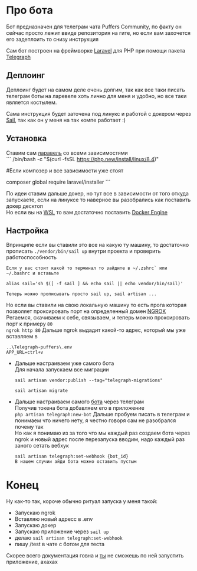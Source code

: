 # Про бота

Бот предназначен для телеграм чата Puffers Community, по факту он сейчас просто лежит ввиде репозитория на гите, но если вам захочется его задеплоить то снизу инструкция

Сам бот построен на фреймворке [Laravel](https://laravel.com/) для PHP при помощи пакета [Telegraph](https://github.com/defstudio/telegraph)

## Деплоинг

Деплоинг будет на самом деле очень долгим, так как все таки писать телеграм боты на ларевеле хоть лично для меня и удобно, но все таки является костылем.

Сама инструкция будет заточена под линукс и работой с докером через [Sail](https://laravel.com/docs/12.x/sail), так как он у меня на так компе работает :)

## Установка

  Ставим сам [ларавель](https://laravel.com/docs/12.x) со всеми зависимостями<br>
    ```
   /bin/bash -c "$(curl -fsSL https://php.new/install/linux/8.4)"

   #Если композер и все зависимости уже стоят
  
   composer global require laravel/installer
    ```

  По идеи ставим дальше докер, но тут все в зависимости от того откуда запускаете, если на линуксе то наверное вы разобрались как поставить докер десктоп<br>
  Но если вы на [WSL](https://learn.microsoft.com/ru-ru/windows/wsl/install) то вам достаточно поставить [Docker Engine](https://docs.docker.com/engine/install/)

## Настройка

  Впринципе если вы ставили это все на какую ту машину, то достаточно прописать `./vendor/bin/sail up` внутри проекта и проверить работоспособность<br>
  ```
  Если у вас стоит какой то терминал то зайдите в ~/.zshrc` или ~/.bashrc и вставьте
  
  alias sail='sh $([ -f sail ] && echo sail || echo vendor/bin/sail)'
  
  Теперь можно прописывать просто sail up, sail artisan ...
  ```

  Но если вы ставили на свою локальную машину то есть прога которая позволяет проксировать порт на определенный домен [NGROK](https://dashboard.ngrok.com/get-started/setup/linux)<br>
  Регаемся, скачиваем к себе, связываем, и теперь можно проксировать порт к примеру `80`<br>
  `ngrok http 80`
  Дальше ngrok выдадит какой-то адрес, который мы уже вставляем в<br> 
  ```
  ..\Telegraph-puffers\.env
  APP_URL=ctrl+v
  ```
  
- Дальше настраиваем уже самого бота<br>
  Для начала запускаем все миграции
  ```
  sail artisan vendor:publish --tag="telegraph-migrations"
  
  sail artisan migrate
  ```

- Дальше настраиваем самого [бота](https://docs.defstudio.it/telegraph/v1/quickstart/new-bot) через телеграм<br>
  Получив токена бота добавляем его в приложение<br>
  `php artisan telegraph:new-bot`
  Дальше пробуем писать в телеграм и понимаем что ничего нету, я честно говоря сам не разобрался почему так<br>
  Но как я понимаю из за того что мы каждый раз создаем бота через ngrok и новый адрес после перезапуска вводим, надо каждый раз заного сетать вебхук
  ```
  sail artisan telegraph:set-webhook {bot_id}
  В нашем случии айди бота можно оставить пустым
  ```
# Конец
Ну как-то так, короче обычно ритуал запуска у меня такой:
- Запускаю ngrok
- Вставляю новый адресс в .env
- Запускаю докер
- Запускаю приложение через `sail up`
- делаю `sail artisan telegraph:set-webhook`
- пишу /test в чате с ботом для теста

Скорее всего документация говна и [ты](https://t.me/Atstion) не сможешь по ней запустить приложение, ахахах
